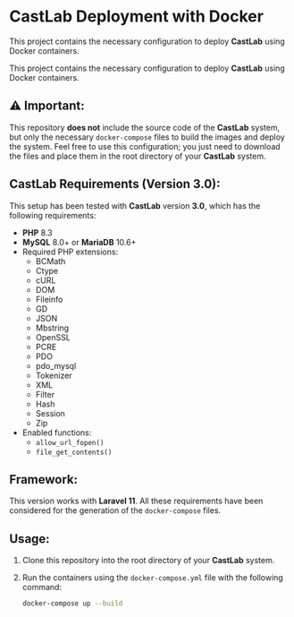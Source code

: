 # CastLab Deployment with Docker

This project contains the necessary configuration to deploy **CastLab** using Docker containers.

This project contains the necessary configuration to deploy **CastLab** using Docker containers.

## ⚠️ Important:
This repository **does not** include the source code of the **CastLab** system, but only the necessary `docker-compose` files to build the images and deploy the system. Feel free to use this configuration; you just need to download the files and place them in the root directory of your **CastLab** system.

## CastLab Requirements (Version 3.0):

This setup has been tested with **CastLab** version **3.0**, which has the following requirements:

- **PHP** 8.3
- **MySQL** 8.0+ or **MariaDB** 10.6+
- Required PHP extensions:
  - BCMath
  - Ctype
  - cURL
  - DOM
  - Fileinfo
  - GD
  - JSON
  - Mbstring
  - OpenSSL
  - PCRE
  - PDO
  - pdo_mysql
  - Tokenizer
  - XML
  - Filter
  - Hash
  - Session
  - Zip
- Enabled functions:
  - `allow_url_fopen()`
  - `file_get_contents()`

## Framework:
This version works with **Laravel 11**. All these requirements have been considered for the generation of the `docker-compose` files.

## Usage:
1. Clone this repository into the root directory of your **CastLab** system.
2. Run the containers using the `docker-compose.yml` file with the following command:

   ```bash
   docker-compose up --build
